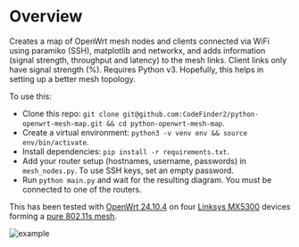 # Overview
Creates a map of OpenWrt mesh nodes and clients connected via WiFi using paramiko (SSH), matplotlib and networkx, and adds information (signal strength, throughput and latency) to the mesh links. Client links only have signal strength (%). Requires Python v3. Hopefully, this helps in setting up a better mesh topology.

To use this:
- Clone this repo: `git clone git@github.com:CodeFinder2/python-openwrt-mesh-map.git && cd python-openwrt-mesh-map`.
- Create a virtual environment: `python3 -v venv env && source env/bin/activate`.
- Install dependencies: `pip install -r requirements.txt`.
- Add your router setup (hostnames, username, passwords) in `mesh_nodes.py`. To use SSH keys, set an empty password.
- Run `python main.py` and wait for the resulting diagram. You must be connected to one of the routers.

This has been tested with [OpenWrt 24.10.4](https://openwrt.org/releases/24.10/changelog-24.10.4) on four [Linksys MX5300](https://openwrt.org/toh/linksys/mx5300) devices forming a [pure 802.11s mesh](https://www.onemarcfifty.com/blog/video/wifi-mesh-diy/).

![example](https://github.com/user-attachments/assets/2088ef5c-2472-4743-86da-eb98ae243fed)
